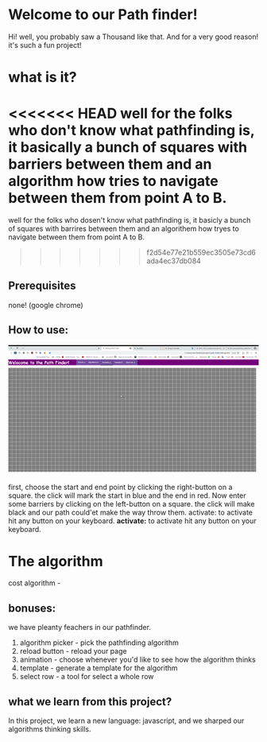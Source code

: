 # Welcome to our Path finder!

Hi! well, you probably saw a Thousand like that. And for a very good reason! it's such a fun project!
# what is it?

<<<<<<< HEAD
well for the folks who don't know what pathfinding is, it basically a bunch of squares with barriers between them and an algorithm how tries to navigate between them from point A to B.
=======
well for the folks who dosen't know what pathfinding is, it basicly a bunch of squares with barrires between them and an algorithem how tryes to navigate between them from point A to B. 
>>>>>>> f2d54e77e21b559ec3505e73cd6ada4ec37db084
## Prerequisites
none! (google chrome)
## How to use:

![using description](https://raw.githubusercontent.com/ben-and-yahel/path_finder/master/Hnet-image.gif)
first, choose the start and end point by clicking the right-button on a square. the click will mark the start in blue and the end in red. Now enter some barriers by clicking on the left-button on a square. the click will make black and our path could'et make the way throw them. activate: to activate hit any button on your keyboard.
**activate:**
to activate hit any button on your keyboard.

# The algorithm

cost algorithm - 

## bonuses:

we have pleanty feachers in our pathfinder.
1. algorithm picker - pick the pathfinding algorithm
2. reload button - reload your page
3. animation - choose whenever you'd like to see how the algorithm thinks
4. template - generate a template for the algorithm
5. select row - a tool for select a whole row
## what we learn from this project?

In this project, we learn a new language: javascript, and we sharped our algorithms thinking skills.
